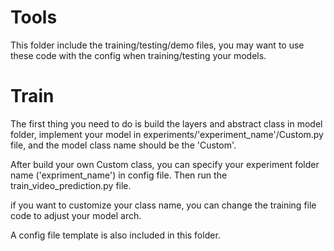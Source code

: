 # Tools
This folder include the training/testing/demo files, you may want to use these code with the config when training/testing your models. 

# Train

The first thing you need to do is build the layers and abstract class in model folder, implement your model in experiments/'experiment_name'/Custom.py file, and the model class name should be the 'Custom'.

After build your own Custom class, you can specify your experiment folder name ('expriment_name') in config file. Then run the train_video_prediction.py file.

if you want to customize your class name, you can change the training file code to adjust your model arch.

A config file template is also included in this folder.
